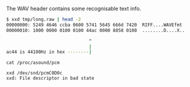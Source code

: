 
The WAV header contains some recognisable text info.
```bash
$ xxd tmp/long.raw | head -2
00000000: 5249 4646 ccba 0600 5741 5645 666d 7420  RIFF....WAVEfmt
00000010: 1000 0000 0100 0100 44ac 0000 8858 0100  ........D....X..

                               ^
                               |
ac44 is 44100Hz in hex --------|
```

```
cat /proc/asound/pcm

xxd /dev/snd/pcmC0D0c
xxd: File descriptor in bad state
```
